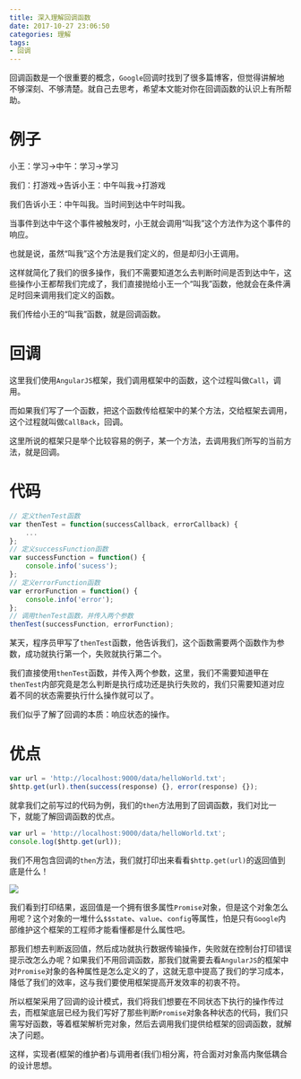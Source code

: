 ```yaml
---
title: 深入理解回调函数
date: 2017-10-27 23:06:50
categories: 理解
tags:
- 回调
---
```

回调函数是一个很重要的概念，`Google`回调时找到了很多篇博客，但觉得讲解地不够深刻、不够清楚。就自己去思考，希望本文能对你在回调函数的认识上有所帮助。

<!-- more -->

# 例子

小王：学习->中午：学习->学习

我们：打游戏->告诉小王：中午叫我->打游戏

我们告诉小王：中午叫我。当时间到达中午时叫我。

当事件到达中午这个事件被触发时，小王就会调用“叫我”这个方法作为这个事件的响应。

也就是说，虽然“叫我”这个方法是我们定义的，但是却归小王调用。

这样就简化了我们的很多操作，我们不需要知道怎么去判断时间是否到达中午，这些操作小王都帮我们完成了，我们直接抛给小王一个“叫我”函数，他就会在条件满足时回来调用我们定义的函数。

我们传给小王的“叫我”函数，就是回调函数。

# 回调

这里我们使用`AngularJS`框架，我们调用框架中的函数，这个过程叫做`Call`，调用。

而如果我们写了一个函数，把这个函数传给框架中的某个方法，交给框架去调用，这个过程就叫做`CallBack`，回调。

这里所说的框架只是举个比较容易的例子，某一个方法，去调用我们所写的当前方法，就是回调。

# 代码

```javascript
// 定义thenTest函数
var thenTest = function(successCallback, errorCallback) {
    ...
};
// 定义successFunction函数
var successFunction = function() {
    console.info('sucess');
};
// 定义errorFunction函数
var errorFunction = function() {
    console.info('error');
};
// 调用thenTest函数，并传入两个参数
thenTest(successFunction, errorFunction);
```

某天，程序员甲写了`thenTest`函数，他告诉我们，这个函数需要两个函数作为参数，成功就执行第一个，失败就执行第二个。

我们直接使用`thenTest`函数，并传入两个参数，这里，我们不需要知道甲在`thenTest`内部究竟是怎么判断是执行成功还是执行失败的，我们只需要知道对应着不同的状态需要执行什么操作就可以了。

我们似乎了解了回调的本质：响应状态的操作。

# 优点

```javascript
var url = 'http://localhost:9000/data/helloWorld.txt';
$http.get(url).then(success(response) {}, error(response) {});
```

就拿我们之前写过的代码为例，我们的`then`方法用到了回调函数，我们对比一下，就能了解回调函数的优点。

```javascript
var url = 'http://localhost:9000/data/helloWorld.txt';
console.log($http.get(url));
```

我们不用包含回调的`then`方法，我们就打印出来看看`$http.get(url)`的返回值到底是什么！

![](image/0.png)

我们看到打印结果，返回值是一个拥有很多属性`Promise`对象，但是这个对象怎么用呢？这个对象的一堆什么`$$state`、`value`、`config`等属性，怕是只有`Google`内部维护这个框架的工程师才能看懂都是什么属性吧。

那我们想去判断返回值，然后成功就执行数据传输操作，失败就在控制台打印错误提示改怎么办呢？如果我们不用回调函数，那我们就需要去看`AngularJS`的框架中对`Promise`对象的各种属性是怎么定义的了，这就无意中提高了我们的学习成本，降低了我们的效率，这与我们要使用框架提高开发效率的初衷不符。

所以框架采用了回调的设计模式，我们将我们想要在不同状态下执行的操作传过去，而框架底层已经为我们写好了那些判断`Promise`对象各种状态的代码，我们只需写好函数，等着框架解析完对象，然后去调用我们提供给框架的回调函数，就解决了问题。

这样，实现者(框架的维护者)与调用者(我们)相分离，符合面对对象高内聚低耦合的设计思想。
